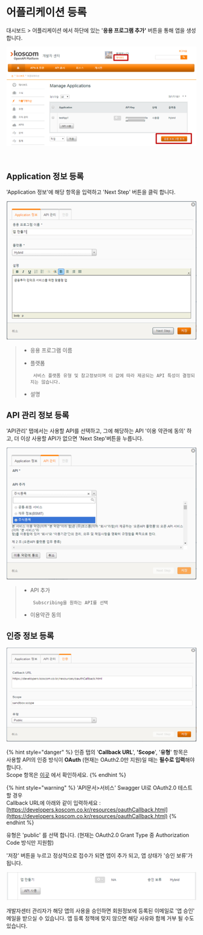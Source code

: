 # 어플리케이션 등록

대시보드 &gt; 어플리케이션 에서 하단에 있는 '**응용 프로그램 추가'** 버튼을 통해 앱을 생성 합니다.

![](../../.gitbook/assets/image%20%28124%29.png)

​



## Application 정보 등록

'Application 정보'에 해당 항목을 입력하고 'Next Step' 버튼을 클릭 합니다.

![](../../.gitbook/assets/image%20%2870%29.png)

> * 응용 프로그램 이름
> * 플랫폼
>
>        서비스 플랫폼 유형 및 참고정보이며 이 값에 따라 제공되는 API 특성이 결정되지는 않습니다.
>
> * 설명



## API 관리 정보 등록

'API관리' 탭에서는 사용할 API를 선택하고, 그에 해당하는 API '이용 약관에 동의' 하고, 더 이상 사용할 API가 없으면 'Next Step'버튼을 누릅니다.

![](../../.gitbook/assets/image%20%28119%29.png)

> * API 추가 
>
>        Subscribing을 원하는 API를 선택
>
> * 이용약관 동의



## 인증 정보 등록

![&#xC778;&#xC99D; &#xD0ED;](../../.gitbook/assets/image%20%28120%29.png)

{% hint style="danger" %}
인증 탭의 '**Callback URL**',  **'Scope**',  '**유형**' 항목은   
사용할 API의 인증 방식이 **OAuth** \(현재는 OAuth2.0만 지원\)일 때는 **필수로 입력**해야 합니다.  
Scope 항목은 [이곳](https://koscom.gitbook.io/open-api/authentication/oauth/scope) 에서 확인하세요.
{% endhint %}

{% hint style="warning" %}
'API문서&gt;서비스' Swagger UI로 OAuth2.0 테스트 할 경우   
Callback URL에 아래와 같이 입력하세요 : [https://developers.koscom.co.kr/resources/oauthCallback.html](https://developers.koscom.co.kr/resources/oauthCallback.html)
{% endhint %}

유형은 'public' 를 선택 합니다. \(현재는 OAuth2.0 Grant Type 중 Authorization Code 방식만 지원함\)
  
'저장' 버튼을 누르고 정상적으로 접수가 되면 앱이 추가 되고, 앱 상태가 '승인 보류'가 됩니다.

![&#xC571; &#xC2B9;&#xC778;&#xBCF4;&#xB958;](../../.gitbook/assets/image%20%281%29.png)

개발자센터 관리자가 해당 앱의 사용을 승인하면 회원정보에 등록된 이메일로 '앱 승인' 메일을 받으실 수 있습니다.
 앱 등록 정책에 맞지 않으면 해당 사유와 함께 거부 될 수도 있습니다.



